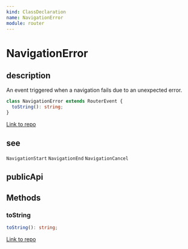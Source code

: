 ```yaml
---
kind: ClassDeclaration
name: NavigationError
module: router
---
```


# NavigationError

## description

An event triggered when a navigation fails due to an unexpected error.

```ts
class NavigationError extends RouterEvent {
  toString(): string;
}
```

[Link to repo](https://github.com/timdeschryver/angular/blob/master/packages/router/src/events.ts#L172-L187)

## see

`NavigationStart`
`NavigationEnd`
`NavigationCancel`

## publicApi

## Methods

### toString

```ts
toString(): string;
```

[Link to repo](https://github.com/timdeschryver/angular/blob/master/packages/router/src/events.ts#L184-L186)
